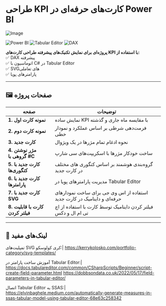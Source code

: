 # طراحی KPI کارت‌های حرفه‌ای در Power BI  

![Image](https://github.com/user-attachments/assets/7e01cd06-2adc-4b5d-8e77-20af2b14e654)


![Power BI](https://img.shields.io/badge/Power_BI-F2C811?style=for-the-badge&logo=powerbi&logoColor=black)
![Tabular Editor](https://img.shields.io/badge/Tabular_Editor-2C2D72?style=for-the-badge)
![DAX](https://img.shields.io/badge/DAX-FF6F00?style=for-the-badge)

**پروژه‌ای برای نمایش تکنیک‌های پیشرفته طراحی کارت‌های KPI با استفاده از:**  
✅ DAX پیشرفته  
✅ اتوماسیون با C# در Tabular Editor  
✅ SVGهای تعاملی  
✅ پارامترهای پویا  

---


## 🖼️ صفحات پروژه

| صفحه | توضیحات |
|------|---------|
| **1. نمونه کارت اول** | نمایش ساده KPI با مقایسه ماه جاری و گذشته |
| **2. نمونه کارت دوم** | فرمت‌دهی شرطی بر اساس عملکرد و نمودار خطی |
| **3. کارت جدید** | نحوه ادغام تمام مژرها در یک ویژوال |
| **4. مژر نوشتن گروهی با #C** | ساخت خودکار مژرها با اسکریپت‌های سی شارپ |
| **5. کارت جدید با کتگوری‌ها** | گروه‌بندی هوشمند بر اساس کتگوری های مختلف در کارت جدید |
| **6. کارت جدید با پارامترها** | مدیریت پارامترهای پویا در Tabular Editor |
| **7. کارت جدید با SVG** | استفاده از اس وی جی برای ساخت نمودارهای حرفه‌ای و داینامیک در کارت جدید |
| **8. کارت با قابلیت فیلتر کردن** | فیلتر کردن داینامیک توسط کارت با استفاده از اچ تی ام ال و دکس  |

---

## 🔗 لینک‌های مفید
 

تمپلیت‌های SVG کری کولوسکو:|
https://kerrykolosko.com/portfolio-category/svg-templates/


آموزش ساخت پارامتر در Tabular Editor:|
https://docs.tabulareditor.com/common/CSharpScripts/Beginner/script-create-field-parameter.html
https://dobbsondata.co.uk/2022/05/17/field-parameters-in-tabular-editor/


اتصال Tabular Editor به SSAS:|
https://elvinbaghele.medium.com/automatically-generate-measures-in-ssas-tabular-model-using-tabular-editor-68e63c258342





